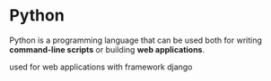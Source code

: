 # Python

Python is a programming language that can be used both for writing **command-line scripts** or building **web applications**.

used for web applications with framework django